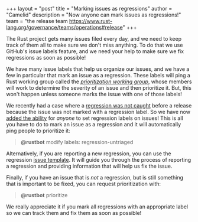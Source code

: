 +++
layout = "post"
title = "Marking issues as regressions"
author = "Camelid"
description = "Now anyone can mark issues as regressions!"
team = "the release team <https://www.rust-lang.org/governance/teams/operations#release>"
+++

The Rust project gets many issues filed every day, and we need to keep track
of them all to make sure we don't miss anything. To do that we use GitHub's
issue labels feature, and we need your help to make sure we fix regressions
as soon as possible!

We have many issue labels that help us organize our issues, and we have a few
in particular that mark an issue as a regression. These labels will ping a Rust
working group called the [*prioritization working group*][wg-prioritization],
whose members will work to determine the severity of an issue and then
prioritize it. But, this won't happen unless someone marks the issue with one
of those labels!

We recently had a case where a [regression was not caught][internals-thread]
before a release because the issue was not marked with a regression label.
So we have now [added the ability][regression-label-pr] for *anyone* to set
regression labels on issues! This is all you have to do to mark an issue as a
regression and it will automatically ping people to prioritize it:

> **@rustbot** modify labels: regression-untriaged

Alternatively, if you are reporting a new regression, you can use the regression
[issue template]. It will guide you through the process of reporting a
regression and providing information that will help us fix the issue.

Finally, if you have an issue that is *not* a regression, but is still something
that is important to be fixed, you can request prioritization with:

> **@rustbot** prioritize

We really appreciate it if you mark all regressions with an appropriate label
so we can track them and fix them as soon as possible!

[wg-prioritization]: https://rust-lang.github.io/compiler-team/working-groups/prioritization
[internals-thread]: https://internals.rust-lang.org/t/1-46-is-unusable-for-me-solved/13161/10
[regression-label-pr]: https://github.com/rust-lang/rust/pull/77555
[issue template]: https://github.com/rust-lang/rust/issues/new/choose
